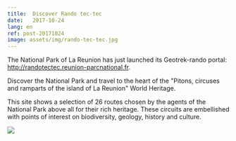 ```yaml
---
title:  Discover Rando tec-tec
date:   2017-10-24
lang: en
ref: post-20171024
image: assets/img/rando-tec-tec.jpg
---
```



The National Park of La Reunion has just launched its Geotrek-rando portal: <a href="http://randotectec.reunion-parcnational.fr" target="_blank">http://randotectec.reunion-parcnational.fr</a>.

Discover the National Park and travel to the heart of the "Pitons, circuses and ramparts of the island of La Reunion" World Heritage.

<!--more-->


This site shows a selection of 26 routes chosen by the agents of the National Park above all for their rich heritage. These circuits are embellished with points of interest on biodiversity, geology, history and culture.

<a href="http://randotectec.reunion-parcnational.fr" target="_blank"><img style="max-width: 100%;" src="{{site.base_url}}/assets/img/rando-tec-tec.jpg"></a>
